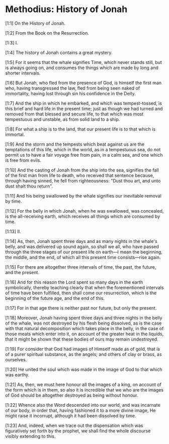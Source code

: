 # Methodius: History of Jonah

[1:1] On the History of Jonah.

[1:2] From the Book on the Resurrection.

[1:3] I.

[1:4] The history of Jonah contains a great mystery.

[1:5] For it seems that the whale signifies Time, which never stands still, but is always going on, and consumes the things which are made by long and shorter intervals.

[1:6] But Jonah, who fled from the presence of God, is himself the first man who, having transgressed the law, fled from being seen naked of immortality, having lost through sin his confidence in the Deity.

[1:7] And the ship in which he embarked, and which was tempest-tossed, is this brief and hard life in the present time; just as though we had turned and removed from that blessed and secure life, to that which was most tempestuous and unstable, as from solid land to a ship.

[1:8] For what a ship is to the land, that our present life is to that which is immortal.

[1:9] And the storm and the tempests which beat against us are the temptations of this life, which in the world, as in a tempestuous sea, do not permit us to have a fair voyage free from pain, in a calm sea, and one which is free from evils.

[1:10] And the casting of Jonah from the ship into the sea, signifies the fall of the first man from life to death, who received that sentence because, through having sinned, he fell from righteousness: "Dust thou art, and unto dust shalt thou return".

[1:11] And his being swallowed by the whale signifies our inevitable removal by time.

[1:12] For the belly in which Jonah, when he was swallowed, was concealed, is the all-receiving earth, which receives all things which are consumed by time.

[1:13] II.

[1:14] As, then, Jonah spent three days and as many nights in the whale's belly, and was delivered up sound again, so shall we all, who have passed through the three stages of our present life on earth—I mean the beginning, the middle, and the end, of which all this present time consists—rise again.

[1:15] For there are altogether three intervals of time, the past, the future, and the present.

[1:16] And for this reason the Lord spent so many days in the earth symbolically, thereby teaching clearly that when the forementioned intervals of time have been fulfilled, then shall come our resurrection, which is the beginning of the future age, and the end of this.

[1:17] For in that age there is neither past nor future, but only the present.

[1:18] Moreover, Jonah having spent three days and three nights in the belly of the whale, was not destroyed by his flesh being dissolved, as is the case with that natural decomposition which takes place in the belly, in the case of those meats which enter into it, on account of the greater heat in the liquids, that it might be shown that these bodies of ours may remain undestroyed.

[1:19] For consider that God had images of Himself made as of gold, that is of a purer spiritual substance, as the angels; and others of clay or brass, as ourselves.

[1:20] He united the soul which was made in the image of God to that which was earthy.

[1:21] As, then, we must here honour all the images of a king, on account of the form which is in them, so also it is incredible that we who are the images of God should be altogether destroyed as being without honour.

[1:22] Whence also the Word descended into our world, and was incarnate of our body, in order that, having fashioned it to a more divine image, He might raise it incorrupt, although it had been dissolved by time.

[1:23] And, indeed, when we trace out the dispensation which was figuratively set forth by the prophet, we shall find the whole discourse visibly extending to this.

